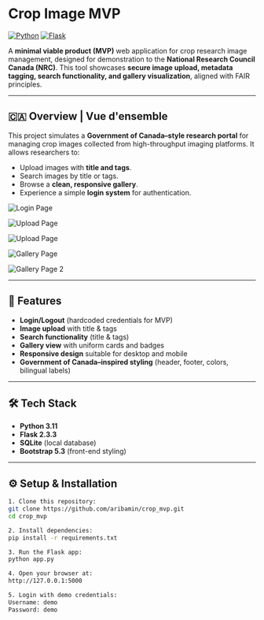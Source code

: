 # Crop Image MVP

[![Python](https://img.shields.io/badge/Python-3.11-blue)](https://www.python.org/)
[![Flask](https://img.shields.io/badge/Flask-2.3.3-orange)](https://flask.palletsprojects.com/)

A **minimal viable product (MVP)** web application for crop research image management, designed for demonstration to the **National Research Council Canada (NRC)**. This tool showcases **secure image upload, metadata tagging, search functionality, and gallery visualization**, aligned with FAIR principles.

---

## 🇨🇦 Overview | Vue d'ensemble

This project simulates a **Government of Canada–style research portal** for managing crop images collected from high-throughput imaging platforms. It allows researchers to:

- Upload images with **title and tags**.
- Search images by title or tags.
- Browse a **clean, responsive gallery**.
- Experience a simple **login system** for authentication.

![Login Page](https://raw.githubusercontent.com/aribamin/crop_mvp/main/login.jpg)

![Upload Page](https://raw.githubusercontent.com/aribamin/crop_mvp/main/upload1.jpg)

![Upload Page](https://raw.githubusercontent.com/aribamin/crop_mvp/main/upload2.jpg)

![Gallery Page](https://raw.githubusercontent.com/aribamin/crop_mvp/main/gallery.jpg)

![Gallery Page 2](https://raw.githubusercontent.com/aribamin/crop_mvp/main/gallery2.jpg)

---

## 🎯 Features

- **Login/Logout** (hardcoded credentials for MVP)
- **Image upload** with title & tags
- **Search functionality** (title & tags)
- **Gallery view** with uniform cards and badges
- **Responsive design** suitable for desktop and mobile
- **Government of Canada–inspired styling** (header, footer, colors, bilingual labels)

---

## 🛠️ Tech Stack

- **Python 3.11**  
- **Flask 2.3.3**  
- **SQLite** (local database)  
- **Bootstrap 5.3** (front-end styling)  

---

## ⚙️ Setup & Installation

```bash
1. Clone this repository:
git clone https://github.com/aribamin/crop_mvp.git
cd crop_mvp

2. Install dependencies:
pip install -r requirements.txt

3. Run the Flask app:
python app.py

4. Open your browser at:
http://127.0.0.1:5000

5. Login with demo credentials:
Username: demo
Password: demo
```
